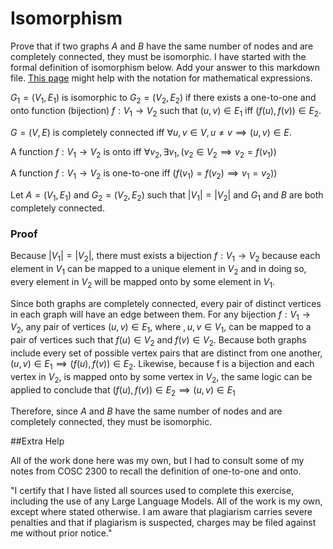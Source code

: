 # Isomorphism

Prove that if two graphs $A$ and $B$ have the same number of nodes and are
completely connected, they must be isomorphic. I have started with the formal
definition of isomorphism below. Add your answer to this markdown file. [This
page](https://docs.github.com/en/get-started/writing-on-github/working-with-advanced-formatting/writing-mathematical-expressions)
might help with the notation for mathematical expressions.

$G_1=(V_1 , E_1)$ is isomorphic to $G_2 = (V_2, E_2)$ if there exists a
one-to-one and onto function (bijection) $f: V_1 \rightarrow V_2$ such that $(u,v)
\in E_1$ iff $(f(u),f(v)) \in E_2$.

$G=(V, E)$ is completely connected iff $\forall u, v \in V, u \neq v 
\implies (u,v) \in E$.

A function $f: V_1 \rightarrow V_2$ is onto iff $\forall v_2, \exists v_1, (v_2 \in V_2 \implies v_2 = f(v_1))$

A function $f: V_1 \rightarrow V_2$ is one-to-one iff $(f(v_1) = f(v_2) \implies v_1 = v_2))$

Let $A=(V_1 , E_1)$ and $G_2=(V_2, E_2)$ such that $|V_1| = |V_2|$ and $G_1$ and $B$
are both completely connected. 

### Proof

Because $|V_1| = |V_2|$, there must exists a bijection $f: V_1 \rightarrow V_2$ because 
each element in $V_1$ can be mapped to a unique element in $V_2$ and in doing so, every
element in $V_2$ will be mapped onto by some element in $V_1$. 

Since both graphs are completely connected, every pair of distinct vertices in each
graph will have an edge between them. For any bijection $f: V_1 \rightarrow V_2$, any
pair of vertices $(u,v) \in E_1$, where $,u,v \in V_1$, can be mapped to a pair of vertices 
such that $f(u) \in V_2$ and $f(v) \in V_2$. Because both graphs include every set of possible 
vertex pairs that are distinct from one another, $(u,v) \in E_1 \implies (f(u),f(v)) \in E_2$.
Likewise, because f is a bijection and each vertex in $V_2$, is mapped onto by some vertex 
in $V_2$, the same logic can be applied to conclude that $(f(u),f(v)) \in E_2 \implies (u,v) 
\in E_1$

Therefore, since $A$ and $B$ have the same number of nodes and are completely connected, they 
must be isomorphic.

##Extra Help

All of the work done here was my own, but I had to consult some of my notes from COSC 2300 
to recall the definition of one-to-one and onto. 

"I certify that I have listed all sources used to complete this exercise, 
including the use of any Large Language Models. All of the work is my own, 
except where stated otherwise. I am aware that plagiarism carries severe 
penalties and that if plagiarism is suspected, charges may be filed against 
me without prior notice."
